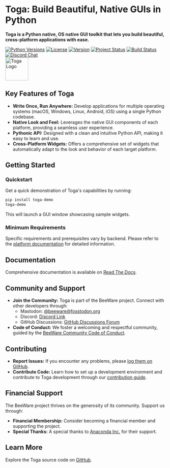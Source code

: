 # Toga: Build Beautiful, Native GUIs in Python

**Toga is a Python native, OS native GUI toolkit that lets you build beautiful, cross-platform applications with ease.**

[![Python Versions](https://img.shields.io/pypi/pyversions/toga.svg)](https://pypi.python.org/pypi/toga)
[![License](https://img.shields.io/pypi/l/toga.svg)](https://github.com/beeware/toga/blob/main/LICENSE)
[![Version](https://img.shields.io/pypi/v/toga.svg)](https://pypi.python.org/pypi/toga)
[![Project Status](https://img.shields.io/pypi/status/toga.svg)](https://pypi.python.org/pypi/toga)
[![Build Status](https://github.com/beeware/toga/workflows/CI/badge.svg?branch=main)](https://github.com/beeware/toga/actions)
[![Discord Chat](https://img.shields.io/discord/836455665257021440?label=Discord%20Chat&logo=discord&style=plastic)](https://beeware.org/bee/chat/)
<br/>
<img src="https://beeware.org/project/toga/toga.png" width="72px" alt="Toga Logo" />

## Key Features of Toga

*   **Write Once, Run Anywhere:** Develop applications for multiple operating systems (macOS, Windows, Linux, Android, iOS) using a single Python codebase.
*   **Native Look and Feel:**  Leverages the native GUI components of each platform, providing a seamless user experience.
*   **Pythonic API:** Designed with a clean and intuitive Python API, making it easy to learn and use.
*   **Cross-Platform Widgets:** Offers a comprehensive set of widgets that automatically adapt to the look and behavior of each target platform.

## Getting Started

### Quickstart

Get a quick demonstration of Toga's capabilities by running:

```bash
pip install toga-demo
toga-demo
```

This will launch a GUI window showcasing sample widgets.

### Minimum Requirements

Specific requirements and prerequisites vary by backend. Please refer to the [platform documentation](https://toga.readthedocs.io/en/latest/reference/platforms/) for detailed information.

## Documentation

Comprehensive documentation is available on [Read The Docs](https://toga.readthedocs.io).

## Community and Support

*   **Join the Community:** Toga is part of the BeeWare project. Connect with other developers through:
    *   Mastodon: [@beeware@fosstodon.org](https://fosstodon.org/@beeware)
    *   Discord: [Discord Link](https://beeware.org/bee/chat/)
    *   GitHub Discussions: [GitHub Discussions Forum](https://github.com/beeware/toga/discussions)
*   **Code of Conduct:** We foster a welcoming and respectful community, guided by the [BeeWare Community Code of Conduct](https://beeware.org/community/behavior/).

## Contributing

*   **Report Issues:**  If you encounter any problems, please [log them on GitHub](https://github.com/beeware/toga/issues).
*   **Contribute Code:**  Learn how to set up a development environment and contribute to Toga development through our [contribution guide](https://toga.readthedocs.io/en/latest/how-to/contribute/index.html).

## Financial Support

The BeeWare project thrives on the generosity of its community. Support us through:

*   **Financial Membership:** Consider becoming a financial member and supporting the project.
*   **Special Thanks:** A special thanks to [Anaconda Inc.](https://anaconda.com/) for their support.

## Learn More

Explore the Toga source code on [GitHub](https://github.com/beeware/toga).